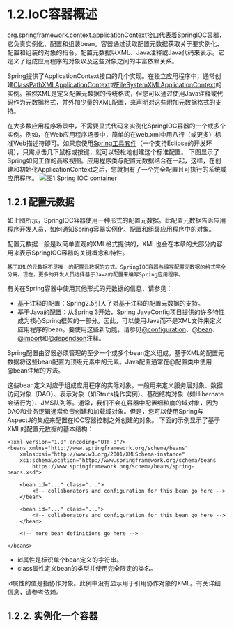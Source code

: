 # 1.2.IoC容器概述
org.springframework.context.applicationContext接口代表着SpringIOC容器，它负责实例化、配置和组装bean。容器通过读取配置元数据获取关于要实例化、配置和组装的对象的指令。配置元数据以XML、Java注释或Java代码来表示。它定义了组成应用程序的对象以及这些对象之间的丰富依赖关系。

Spring提供了ApplicationContext接口的几个实现。在独立应用程序中，通常创建[ClassPathXMLApplicationContext](https://docs.spring.io/spring-framework/docs/5.1.8.RELEASE/javadoc-api/org/springframework/context/support/ClassPathXmlApplicationContext.html)或[FileSystemXMLApplicationContext](https://docs.spring.io/spring-framework/docs/5.1.8.RELEASE/javadoc-api/org/springframework/context/support/FileSystemXmlApplicationContext.html)的实例。虽然XML是定义配置元数据的传统格式，但您可以通过使用Java注释或代码作为元数据格式，并外加少量的XML配置，来声明对这些附加元数据格式的支持。

在大多数应用程序场景中，不需要显式代码来实例化SpringIOC容器的一个或多个实例。例如，在Web应用程序场景中，简单的在web.xml中用八行（或更多）标准Web描述符即可。如果您使用[Spring工具套件](https://spring.io/tools/sts)（一个支持Eclipse的开发环境），只需点击几下鼠标或按键，就可以轻松地创建这个标准配置。
下图显示了Spring如何工作的高级视图。应用程序类与配置元数据结合在一起，这样，在创建和初始化ApplicationContext之后，您就拥有了一个完全配置且可执行的系统或应用程序。
![图1.Spring IOC container](https://docs.spring.io/spring/docs/5.1.8.RELEASE/spring-framework-reference/images/container-magic.png)

## 1.2.1 配置元数据
如上图所示，SpringIOC容器使用一种形式的配置元数据。此配置元数据告诉应用程序开发人员，如何通知Spring容器实例化、配置和组装应用程序中的对象。

配置元数据一般是以简单直观的XML格式提供的，XML也会在本章的大部分内容用来表示SpringIOC容器的关键概念和特性。

```
基于XML的元数据不是唯一的配置元数据的方式。SpringIOC容器与编写配置元数据的格式完全分离。现在，更多的开发人员选择基于Java的配置来编写Spring应用程序。
```

有关在Spring容器中使用其他形式的元数据的信息，请参见：

- 基于注释的配置：Spring2.5引入了对基于注释的配置元数据的支持。
- 基于Java的配置：从Spring 3开始，Spring JavaConfig项目提供的许多特性成为核心Spring框架的一部分。因此，可以使用Java而不是XML文件来定义应用程序的bean。要使用这些新功能，请参见[@configuration](https://docs.spring.io/spring-framework/docs/current/javadoc-api/org/springframework/context/annotation/Configuration.html)、[@bean](https://docs.spring.io/spring-framework/docs/current/javadoc-api/org/springframework/context/annotation/Bean.html)、[@import](https://docs.spring.io/spring-framework/docs/current/javadoc-api/org/springframework/context/annotation/Import.html)和[@dependson](https://docs.spring.io/spring-framework/docs/current/javadoc-api/org/springframework/context/annotation/DependsOn.html)注释。


Spring配置由容器必须管理的至少一个或多个bean定义组成。基于XML的配置元数据将这些bean配置为顶级<beans/>元素中的<bean/>元素。Java配置通常在@配置类中使用@bean注解的方法。

这些bean定义对应于组成应用程序的实际对象。一般用来定义服务层对象、数据访问对象（DAO）、表示对象（如Struts操作实例）、基础结构对象（如Hibernate会话行为）、JMS队列等。通常，我们不会在容器中配置细粒度的域对象，因为DAO和业务逻辑通常负责创建和加载域对象。但是，您可以使用Spring与AspectJ的集成来配置在IOC容器控制之外创建的对象。
下面的示例显示了基于XML的配置元数据的基本结构：

```
<?xml version="1.0" encoding="UTF-8"?>
<beans xmlns="http://www.springframework.org/schema/beans"
    xmlns:xsi="http://www.w3.org/2001/XMLSchema-instance"
    xsi:schemaLocation="http://www.springframework.org/schema/beans
        https://www.springframework.org/schema/beans/spring-beans.xsd">

    <bean id="..." class="...">   
        <!-- collaborators and configuration for this bean go here -->
    </bean>

    <bean id="..." class="...">
        <!-- collaborators and configuration for this bean go here -->
    </bean>

    <!-- more bean definitions go here -->

</beans>
```

- id属性是标识单个bean定义的字符串。
- class属性定义bean的类型并使用完全限定的类名。

id属性的值是指协作对象。此例中没有显示用于引用协作对象的XML。有关详细信息，请参考[依赖](1.4Dependencies.md)。

## 1.2.2. 实例化一个容器






